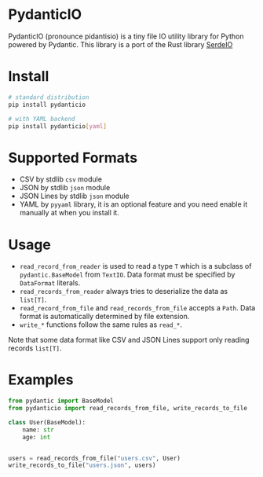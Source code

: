 # PydanticIO

PydanticIO (pronounce pidantisio) is a tiny file IO utility library for Python powered by Pydantic.
This library is a port of the Rust library [SerdeIO](https://github.com/lucidfrontier45/serdeio)

# Install

```sh
# standard distribution
pip install pydanticio

# with YAML backend
pip install pydanticio[yaml]
```

# Supported Formats

- CSV by stdlib `csv` module
- JSON by stdlib `json` module
- JSON Lines by stdlib `json` module
- YAML by `pyyaml` library, it is an optional feature and you need enable it manually at when you install it.

# Usage

- `read_record_from_reader` is used to read a type `T` which is a subclass of `pydantic.BaseModel` from `TextIO`. Data format must be specified by `DataFormat` literals.
- `read_records_from_reader` always tries to deserialize the data as `list[T]`.
- `read_record_from_file` and `read_records_from_file` accepts a `Path`. Data format is automatically determined by file extension.
- `write_*` functions follow the same rules as `read_*`.

Note that some data format like CSV and JSON Lines support only reading records `list[T]`.

# Examples

```py
from pydantic import BaseModel
from pydanticio import read_records_from_file, write_records_to_file

class User(BaseModel):
    name: str
    age: int


users = read_records_from_file("users.csv", User)
write_records_to_file("users.json", users)
```